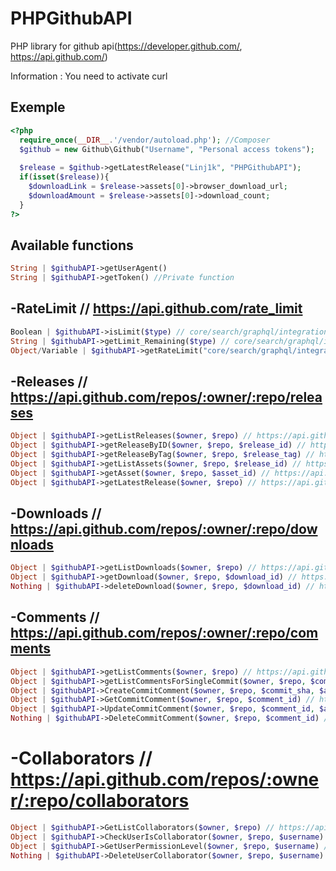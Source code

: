 # PHPGithubAPI
PHP library for github api(https://developer.github.com/, https://api.github.com/)

Information : You need to activate curl

## Exemple
```php
<?php
  require_once(__DIR__.'/vendor/autoload.php'); //Composer
  $github = new Github\Github("Username", "Personal access tokens");
  
  $release = $github->getLatestRelease("Linj1k", "PHPGithubAPI");
  if(isset($release)){
    $downloadLink = $release->assets[0]->browser_download_url;
    $downloadAmount = $release->assets[0]->download_count;
  }
?>
```

## Available functions 
```php
String | $githubAPI->getUserAgent()
String | $githubAPI->getToken() //Private function
```

## -RateLimit // https://api.github.com/rate_limit
```php 
Boolean | $githubAPI->isLimit($type) // core/search/graphql/integration_manifest
String | $githubAPI->getLimit_Remaining($type) // core/search/graphql/integration_manifest
Object/Variable | $githubAPI->getRateLimit("core/search/graphql/integration_manifest/limit/remaining/reset) // Exemple : $githubAPI->getRateLimit('core/limit');
```

## -Releases // https://api.github.com/repos/:owner/:repo/releases
```php 
Object | $githubAPI->getListReleases($owner, $repo) // https://api.github.com/repos/:owner/:repo/releases
Object | $githubAPI->getReleaseByID($owner, $repo, $release_id) // https://api.github.com/repos/:owner/:repo/releases/:release_id
Object | $githubAPI->getReleaseByTag($owner, $repo, $release_tag) // https://api.github.com/repos/:owner/:repo/releases/tags/:release_tag
Object | $githubAPI->getListAssets($owner, $repo, $release_id) // https://api.github.com/repos/:owner/:repo/releases/:release_id/assets
Object | $githubAPI->getAsset($owner, $repo, $asset_id) // https://api.github.com/repos/:owner/:repo/releases/assets/:asset_id
Object | $githubAPI->getLatestRelease($owner, $repo) // https://api.github.com/repos/:owner/:repo/releases/latest
```

## -Downloads // https://api.github.com/repos/:owner/:repo/downloads
```php 
Object | $githubAPI->getListDownloads($owner, $repo) // https://api.github.com/repos/:owner/:repo/downloads
Object | $githubAPI->getDownload($owner, $repo, $download_id) // https://api.github.com/repos/:owner/:repo/downloads/:download_id
Nothing | $githubAPI->deleteDownload($owner, $repo, $download_id) // https://api.github.com/repos/:owner/:repo/downloads/:download_id
```

## -Comments // https://api.github.com/repos/:owner/:repo/comments
```php 
Object | $githubAPI->getListComments($owner, $repo) // https://api.github.com/repos/:owner/:repo/comments
Object | $githubAPI->getListCommentsForSingleCommit($owner, $repo, $commit_sha) // https://api.github.com/repos/:owner/:repo/commits/:commit_sha/comments
Object | $githubAPI->CreateCommitComment($owner, $repo, $commit_sha, $array=array("body" => "", "path" => "", "postion" => 0, "line" => null)) // https://api.github.com/repos/:owner/:repo/commits/:commit_sha/comments
Object | $githubAPI->GetCommitComment($owner, $repo, $comment_id) // https://api.github.com/repos/:owner/:repo/comments/:comment_id
Object | $githubAPI->UpdateCommitComment($owner, $repo, $comment_id, $array=array("body" => "")) // https://api.github.com/repos/:owner/:repo/commits/:commit_sha/comments
Nothing | $githubAPI->DeleteCommitComment($owner, $repo, $comment_id) // https://api.github.com/repos/:owner/:repo/comments/:comment_id
```

# -Collaborators // https://api.github.com/repos/:owner/:repo/collaborators
```php 
Object | $githubAPI->GetListCollaborators($owner, $repo) // https://api.github.com/repos/:owner/:repo/collaborators
Object | $githubAPI->CheckUserIsCollaborator($owner, $repo, $username) // https://api.github.com/repos/:owner/:repo/collaborators/:username
Object | $githubAPI->GetUserPermissionLevel($owner, $repo, $username) // https://api.github.com/repos/:owner/:repo/collaborators/:username/permission
Nothing | $githubAPI->DeleteUserCollaborator($owner, $repo, $username) // https://api.github.com/repos/:owner/:repo/collaborators/:username
```
